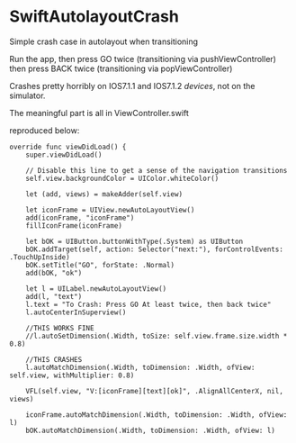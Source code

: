 SwiftAutolayoutCrash
====================

Simple crash case in autolayout when transitioning

Run the app, then press GO twice (transitioning via pushViewController)
then press BACK twice (transitioning via popViewController)

Crashes pretty horribly on IOS7.1.1 and IOS7.1.2 *devices*, not on the simulator.

The meaningful part is all in ViewController.swift

reproduced below:

    override func viewDidLoad() {
        super.viewDidLoad()

        // Disable this line to get a sense of the navigation transitions
        self.view.backgroundColor = UIColor.whiteColor()

        let (add, views) = makeAdder(self.view)

        let iconFrame = UIView.newAutoLayoutView()
        add(iconFrame, "iconFrame")
        fillIconFrame(iconFrame)

        let bOK = UIButton.buttonWithType(.System) as UIButton
        bOK.addTarget(self, action: Selector("next:"), forControlEvents: .TouchUpInside)
        bOK.setTitle("GO", forState: .Normal)
        add(bOK, "ok")
        
        let l = UILabel.newAutoLayoutView()
        add(l, "text")
        l.text = "To Crash: Press GO At least twice, then back twice"
        l.autoCenterInSuperview()
        
        //THIS WORKS FINE
        //l.autoSetDimension(.Width, toSize: self.view.frame.size.width * 0.8)
        
        //THIS CRASHES
        l.autoMatchDimension(.Width, toDimension: .Width, ofView: self.view, withMultiplier: 0.8)
        
        VFL(self.view, "V:[iconFrame][text][ok]", .AlignAllCenterX, nil, views)

        iconFrame.autoMatchDimension(.Width, toDimension: .Width, ofView: l)
        bOK.autoMatchDimension(.Width, toDimension: .Width, ofView: l)
